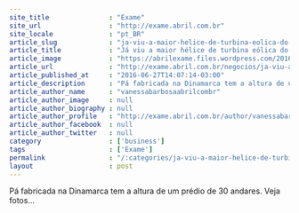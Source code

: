 ```yaml
---
site_title               : "Exame"
site_url                 : "http://exame.abril.com.br"
site_locale              : "pt_BR"
article_slug             : "ja-viu-a-maior-helice-de-turbina-eolica-do-mundo-e-gigante"
article_title            : "Já viu a maior hélice de turbina eólica do mundo? É gigante"
article_image            : "https://abrilexame.files.wordpress.com/2016/09/size_960_16_9_pa-eolica.jpg?quality=70&strip=all&w=960"
article_url              : "http://exame.abril.com.br/negocios/ja-viu-a-maior-helice-de-turbina-eolica-do-mundo-e-gigante/"
article_published_at     : "2016-06-27T14:07:14-03:00"
article_description      : "Pá fabricada na Dinamarca tem a altura de um prédio de 30 andares. Veja fotos..."
article_author_name      : "vanessabarbosaabrilcombr"
article_author_image     : null
article_author_biography : null
article_author_profile   : "http://exame.abril.com.br/author/vanessabarbosaabrilcombr/"
article_author_facebook  : null
article_author_twitter   : null
category                 : ['business']
tags                     : ['Exame']
permalink                : "/:categories/ja-viu-a-maior-helice-de-turbina-eolica-do-mundo-e-gigante/"
layout                   : post
---
```


Pá fabricada na Dinamarca tem a altura de um prédio de 30 andares. Veja fotos...
